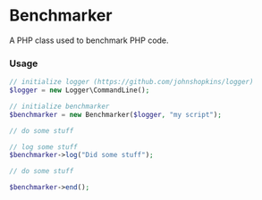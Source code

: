 # Benchmarker

A PHP class used to benchmark PHP code.

### Usage

```php
// initialize logger (https://github.com/johnshopkins/logger)
$logger = new Logger\CommandLine();

// initialize benchmarker
$benchmarker = new Benchmarker($logger, "my script");

// do some stuff

// log some stuff
$benchmarker->log("Did some stuff");

// do some stuff

$benchmarker->end();
```
